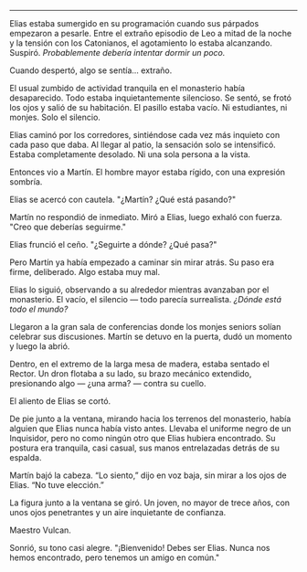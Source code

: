 ---

Elias estaba sumergido en su programación cuando sus párpados empezaron a pesarle. Entre el extraño episodio de Leo a mitad de la noche y la tensión con los Catonianos, el agotamiento lo estaba alcanzando. Suspiró. *Probablemente debería intentar dormir un poco.*

Cuando despertó, algo se sentía... extraño.

El usual zumbido de actividad tranquila en el monasterio había desaparecido. Todo estaba inquietantemente silencioso. Se sentó, se frotó los ojos y salió de su habitación. El pasillo estaba vacío. Ni estudiantes, ni monjes. Solo el silencio.

Elias caminó por los corredores, sintiéndose cada vez más inquieto con cada paso que daba. Al llegar al patio, la sensación solo se intensificó. Estaba completamente desolado. Ni una sola persona a la vista.

Entonces vio a Martín. El hombre mayor estaba rígido, con una expresión sombría.

Elias se acercó con cautela. "¿Martín? ¿Qué está pasando?"

Martín no respondió de inmediato. Miró a Elias, luego exhaló con fuerza. "Creo que deberías seguirme."

Elias frunció el ceño. "¿Seguirte a dónde? ¿Qué pasa?"

Pero Martín ya había empezado a caminar sin mirar atrás. Su paso era firme, deliberado. Algo estaba muy mal.

Elias lo siguió, observando a su alrededor mientras avanzaban por el monasterio. El vacío, el silencio — todo parecía surrealista. *¿Dónde está todo el mundo?*

Llegaron a la gran sala de conferencias donde los monjes seniors solían celebrar sus discusiones. Martín se detuvo en la puerta, dudó un momento y luego la abrió.

Dentro, en el extremo de la larga mesa de madera, estaba sentado el Rector. Un dron flotaba a su lado, su brazo mecánico extendido, presionando algo — ¿una arma? — contra su cuello.

El aliento de Elias se cortó.

De pie junto a la ventana, mirando hacia los terrenos del monasterio, había alguien que Elias nunca había visto antes. Llevaba el uniforme negro de un Inquisidor, pero no como ningún otro que Elias hubiera encontrado. Su postura era tranquila, casi casual, sus manos entrelazadas detrás de su espalda.

Martín bajó la cabeza. “Lo siento,” dijo en voz baja, sin mirar a los ojos de Elias. “No tuve elección.”

La figura junto a la ventana se giró. Un joven, no mayor de trece años, con unos ojos penetrantes y un aire inquietante de confianza.

Maestro Vulcan.

Sonrió, su tono casi alegre. "¡Bienvenido! Debes ser Elias. Nunca nos hemos encontrado, pero tenemos un amigo en común."